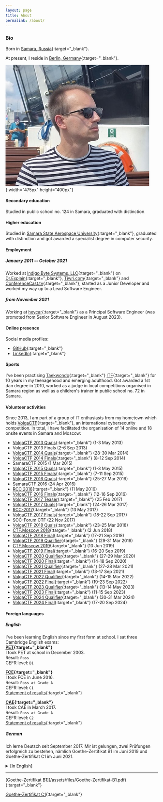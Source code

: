 ```yaml
---
layout: page
title: About
permalink: /about/
---
```


### Bio

Born in [Samara, Russia](https://www.google.ru/maps/place/Samara,+Samara+Oblast/@53.260908,50.198077,10z/data=!3m1!4b1!4m2!3m1!1s0x416618e22bd879d3:0xba95cda9bb3a030b){:target="_blank"}.

At present, I reside in [Berlin, Germany](https://www.google.com/maps/place/Berlin/@52.5069312,13.1445498,10z/data=!3m1!4b1!4m5!3m4!1s0x47a84e373f035901:0x42120465b5e3b70!8m2!3d52.5200066!4d13.404954){:target="_blank"}.

![Aleksandr Piatkin](/assets/images/aptkn_about.jpg){:width="475px" height="400px"}

#### Secondary education
Studied in public school no. 124 in Samara, graduated with distinction.

#### Higher education
Studied in [Samara State Aerospace University](http://ssau.ru/english/){:target="_blank"}, graduated with distinction and got awarded a specialist degree in computer security.

#### Employment

##### January 2011 -- October 2021
Worked at [Indigo Byte Systems, LLC](https://indigobyte.com){:target="_blank"} on [Dr.Explain](https://www.drexplain.com){:target="_blank"}, [Tiwri.com](https://www.tiwri.com){:target="_blank"} and [ConferenceCast.tv](https://conferencecast.tv){:target="_blank"}, started as a Junior Developer and worked my way up to a Lead Software Engineer.

##### from November 2021
Working at [heycar](https://heycar.com){:target="_blank"} as a Principal Software Engineer (was promoted from Senior Software Engineer in August 2023).

#### Online presence
Social media profiles:
- [GitHub](https://github.com/aspyatkin){:target="_blank"}
- [LinkedIn](https://www.linkedin.com/in/aptkn/){:target="_blank"}

#### Sports
I've been practising [Taekwondo](https://en.wikipedia.org/wiki/Taekwondo){:target="_blank"} [ITF](https://en.wikipedia.org/wiki/International_Taekwon-Do_Federation){:target="_blank"} for 10 years in my teenagehood and emerging adulthood. Got awarded a 1st dan degree in 2010, worked as a judge in local competitions organised in Samara region as well as a children's trainer in public school no. 72 in Samara.

#### Volunteer activities
Since 2013, I am part of a group of IT enthusiasts from my hometown which holds [VolgaCTF](https://volgactf.ru/en/){:target="_blank"}, an international cybersecurity competition. In total, I have facilitated the organisation of 14 online and 18 onsite events in Samara and Moscow:
- [VolgaCTF 2013 Quals](https://ctftime.org/event/75){:target="_blank"} (1-3 May 2013)
- VolgaCTF 2013 Finals (2-6 Sep 2013)
- [VolgaCTF 2014 Quals](https://ctftime.org/event/137){:target="_blank"} (28-30 Mar 2014)
- [VolgaCTF 2014 Finals](https://ctftime.org/event/161){:target="_blank"} (8-12 Sep 2014)
- SamaraCTF 2015 (1 Mar 2015)
- [VolgaCTF 2015 Quals](https://ctftime.org/event/197){:target="_blank"} (1-3 May 2015)
- [VolgaCTF 2015 Finals](https://ctftime.org/event/232){:target="_blank"} (7-11 Sep 2015)
- [VolgaCTF 2016 Quals](https://ctftime.org/event/279){:target="_blank"} (25-27 Mar 2016)
- SamaraCTF 2016 (24 Apr 2016)
- [RCC 2016](https://ctftime.org/event/298){:target="_blank"} (11 May 2016)
- [VolgaCTF 2016 Finals](https://ctftime.org/event/328){:target="_blank"} (12-16 Sep 2016)
- [VolgaCTF 2017 Teaser](https://ctftime.org/event/373){:target="_blank"} (25 Feb 2017)
- [VolgaCTF 2017 Quals](https://ctftime.org/event/374){:target="_blank"} (24-26 Mar 2017)
- [RCC-2017](https://ctftime.org/event/454){:target="_blank"} (13 May 2017)
- [VolgaCTF 2017 Finals](https://ctftime.org/event/473){:target="_blank"} (18-22 Sep 2017)
- SOC-Forum CTF (22 Nov 2017)
- [VolgaCTF 2018 Quals](https://ctftime.org/event/539){:target="_blank"} (23-25 Mar 2018)
- [CTF.Moscow 2018](https://ctftime.org/event/602){:target="_blank"} (2 Jun 2018)
- [VolgaCTF 2018 Final](https://ctftime.org/event/638){:target="_blank"} (17-21 Sep 2018)
- [VolgaCTF 2019 Qualifier](https://ctftime.org/event/713){:target="_blank"} (29-31 Mar 2019)
- [CTF.Moscow 2019](https://ctftime.org/event/795){:target="_blank"} (10 Jun 2019)
- [VolgaCTF 2019 Final](https://ctftime.org/event/796){:target="_blank"} (16-20 Sep 2019)
- [VolgaCTF 2020 Qualifier](https://ctftime.org/event/933){:target="_blank"} (27-29 Mar 2020)
- [VolgaCTF 2020 Final](https://ctftime.org/event/1018){:target="_blank"} (14-18 Sep 2020)
- [VolgaCTF 2021 Qualifier](https://ctftime.org/event/1229){:target="_blank"} (27-28 Mar 2021)
- [VolgaCTF 2021 Final](https://ctftime.org/event/1335){:target="_blank"} (13-17 Sep 2021)
- [VolgaCTF 2022 Qualifier](https://ctftime.org/event/1551){:target="_blank"} (14-15 Mar 2022)
- [VolgaCTF 2022 Final](https://ctftime.org/event/1679){:target="_blank"} (19-23 Sep 2022)
- [VolgaCTF 2023 Qualifier](https://ctftime.org/event/1847){:target="_blank"} (13-14 May 2023)
- [VolgaCTF 2023 Final](https://ctftime.org/event/2068){:target="_blank"} (11-15 Sep 2023)
- [VolgaCTF 2024 Qualifier](https://ctftime.org/event/2200){:target="_blank"} (30-31 Mar 2024)
- [VolgaCTF 2024 Final](https://ctftime.org/event/){:target="_blank"} (17-20 Sep 2024)

#### Foreign languages

##### English
I've been learning English since my first form at school. I sat three Cambridge English exams:  
**[PET](http://www.cambridgeenglish.org/exams/preliminary/){:target="_blank"}**  
I took PET at school in December 2003.  
Result: `Pass`  
CEFR level: `B1`

**[FCE](http://www.cambridgeenglish.org/exams/first/){:target="_blank"}**  
I took FCE in June 2016.  
Result: `Pass at Grade A`  
CEFR level: `C1`  
[Statement of results](/assets/files/FCE-StatementOfResults.pdf){:target="_blank"}

**[CAE](http://www.cambridgeenglish.org/exams/advanced/){:target="_blank"}**  
I took CAE in March 2017.  
Result: `Pass at Grade A`  
CEFR level: `C2`  
[Statement of results](/assets/files/CAE-StatementOfResults.pdf){:target="_blank"}

##### German
Ich lerne Deutsch seit September 2017. Mir ist gelungen, zwei Prüfungen erfolgreich zu bestehen, nämlich Goethe-Zertifikat B1 im Juni 2019 und Goethe-Zertifikat C1 im Juni 2021.
<details>
    <summary>[In English]</summary>
    I've been learning German since September 2017. I passed two German exams, namely Goethe-Zertifikat B1 in June 2019 and Goethe-Zertifikat C1 in June 2021.
</details>
<hr>
[Goethe-Zertifikat B1](/assets/files/Goethe-Zertifikat-B1.pdf){:target="_blank"}

[Goethe-Zertifikat C1](/assets/files/Goethe-Zertifikat-C1.pdf){:target="_blank"}
